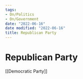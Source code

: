 ```yaml
---
tags:
- On/Politics
- On/Government
date: "2022-06-16"
date modified: "2022-06-16"
title: Republican Party
---
```


# Republican Party
[[Democratic Party]]
